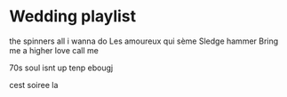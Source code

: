 # Wedding playlist

the spinners
all i wanna do
Les amoureux qui sème
Sledge hammer
Bring me a higher love
call me


70s soul isnt up tenp ebougj 

cest soiree la

